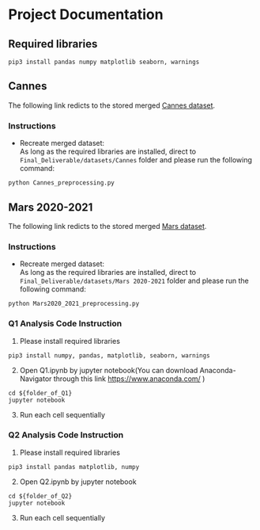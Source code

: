 # Project Documentation

## Required libraries

```
pip3 install pandas numpy matplotlib seaborn, warnings
```



## Cannes 
The following link redicts to the stored merged [Cannes dataset](https://github.com/BU-Spark/ds-gdi-data-norm/blob/dev/Deliverables/Final_Deliverable/datasets/Cannes/Merged_Cannes_Dataset_2006-2020.csv).
### Instructions
* Recreate merged dataset: <br>
As long as the required libraries are installed, direct to `Final_Deliverable/datasets/Cannes` folder and please run the following command: 
```
python Cannes_preprocessing.py
```
 



## Mars 2020-2021
The following link redicts to the stored merged [Mars dataset](https://github.com/BU-Spark/ds-gdi-data-norm/blob/dev/Deliverables/Final_Deliverable/datasets/Mars%202020-2021/Merged_Preprocessed_Mars2020_2021.csv).
### Instructions
* Recreate merged dataset: <br>
As long as the required libraries are installed, direct to `Final_Deliverable/datasets/Mars 2020-2021` folder and please run the following command: 
```
python Mars2020_2021_preprocessing.py
```

### Q1 Analysis Code Instruction
1. Please install required libraries
```
pip3 install numpy, pandas, matplotlib, seaborn, warnings
```
2. Open Q1.ipynb by jupyter notebook(You can download Anaconda-Navigator through this link https://www.anaconda.com/ ) 
```
cd ${folder_of_Q1}
jupyter notebook
```
3. Run each cell sequentially

### Q2 Analysis Code Instruction
1. Please install required libraries
```
pip3 install pandas matplotlib, numpy
```
2. Open Q2.ipynb by jupyter notebook
```
cd ${folder_of_Q2}
jupyter notebook
```
3. Run each cell sequentially
